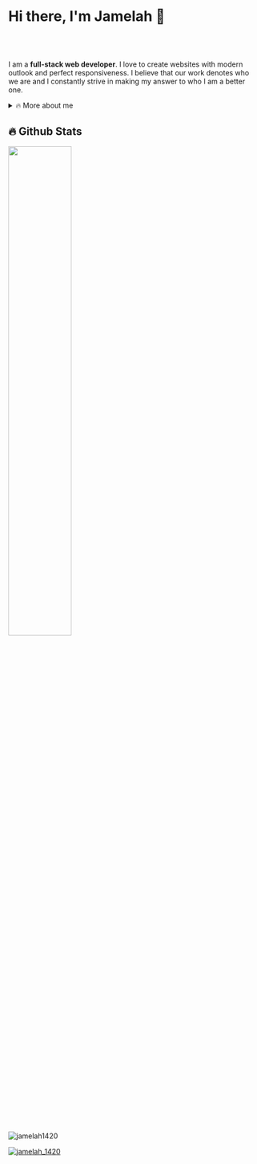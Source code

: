 # Hi there, I'm Jamelah  👋 
#

 
<br/>


<p>
 
I am a **full-stack web developer**. I love to create websites with modern outlook and perfect responsiveness. I believe that our work denotes who we are and I constantly strive in making my answer to who I am a better one.
<div>
<details>
  <summary>🔥  More about me</summary>

- 🔭 I’m currently on a journey to build **great** things

- 🌱 I’m currently learning **everything** 🤓

- 🤝 I’m looking for help with **finding projects to contribute to!**

- 💬 Ask me about **web development, and UX/UI Design**

- 📫 Reach me out at **jamelah.hadi2019@gmail.com**

</details>
  
</p> 

## 🔥 Github Stats

 
  <a href="https://github.com/jamelah1420"><img width="50%" src="https://github-readme-stats.vercel.app/api?username=jamelah1420&theme=radical&title_color=ff3068"></a>
  <a href="https://github.com/jamelah1420"><img width="50%"></a>



<p><img align="left" src="https://github-readme-stats.vercel.app/api/top-langs?username=jamelah1420&theme=radical&title_color=ff3068&show_icons=true&locale=en&layout=compact" alt="jamelah1420" /></p>
 <br>
 
<p align="left"> <a href="https://twitter.com/jamelah_1420" target="blank"><img src="https://img.shields.io/twitter/follow/jamelah_1420?logo=twitter&theme=radical&title_color=ff3068&style=for-the-badge" alt="jamelah_1420" /></a> </p>

<p>
